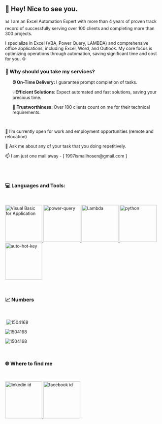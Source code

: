 <h2 align="left">👋 Hey! Nice to see you. </h2>

<p align="left"> 📊 I am an Excel Automation Expert with more than 4 years of proven track record of successfully serving over 100 clients and completing more than 300 projects.</p>

<p align="left">I specialize in Excel (VBA, Power Query, LAMBDA) and comprehensive office applications, including Excel, Word, and Outlook. My core focus is optimizing operations through automation, saving significant time and cost for you. ⚙️</p>

<h3 align="left"> 🤔 Why should you take my services?</h3>
<ul  style="list-style-type: none;">
	<li><p><b> ⏰ On-Time Delivery: </b>I guarantee prompt completion of tasks.</p></li>
	<li><p> 💡<b>Efficient Solutions: </b> Expect automated and fast solutions, saving your precious time.</p></li>
	<li><p> 🤝 <b>Trustworthiness: </b> Over 100 clients count on me for their technical requirements.</p></li>
</ul>
<br>

<p align="left"> 👯 I’m currently open for work and employment opportunities (remote and relocation) </p>
<p align="left"> 💬 Ask me about any of your task that you doing repetitively. </p>
<p align="left"> 📫 I am just one mail away - [ 1997ismailhosen@gmail.com ] </p>
<br>
<br>

<h3 align="left"> 💻 Languages and Tools:</h3>
<br>
<p align="left"> 
  <a href="https://learn.microsoft.com/en-us/office/vba/api/overview/" target="_blank" > 
    <img src="https://excelautomationpro.com/wp-content/uploads/2024/04/visual-basic-i.jpg" alt="Visual Basic for Application" width="120" /> 

  </a> 
  <a href="https://learn.microsoft.com/en-us/power-query/" target="_blank" > 
    <img src="https://excelautomationpro.com/wp-content/uploads/2024/04/power-query-i.jpg" alt="power-query" width="120" /> 
  </a> 
  <a href="https://support.microsoft.com/en-us/office/lambda-function-bd212d27-1cd1-4321-a34a-ccbf254b8b67#:~:text=You%20can%20also%20manage%20the%20LAMBDA%20function%20as,Name.%20Enter%20the%20name%20for%20the%20LAMBDA%20function."target="_blank" > 
    <img src="https://excelautomationpro.com/wp-content/uploads/2024/04/lambda-i.jpg" alt="Lambda" width=120"/> 
  </a>
  <a href="https://www.python.org" target="_blank" > 
    <img src="https://excelautomationpro.com/wp-content/uploads/2024/04/python-i.jpg" alt="python" width=120"/> 
  </a>
  <a href="https://www.autohotkey.com/" target="_blank" > 
    <img src="https://excelautomationpro.com/wp-content/uploads/2024/04/auto-hot-key-i.jpg" alt="auto-hot-key" width=120"/> 
  </a>

</p>
<br>

<h3 align="left"> 📈 Numbers</h3>
<br>

<p>&nbsp;<img align="center" src="https://github-readme-stats.vercel.app/api?username=1504168&show_icons=true&locale=en" alt="1504168" /></p>

<p><img align="center" src="https://github-readme-streak-stats.herokuapp.com/?user=1504168&" alt="1504168" /></p>

<p><img align="center" src="https://github-readme-stats.vercel.app/api/top-langs?username=1504168&show_icons=true&locale=en&layout=compact" alt="1504168" /></p>

<br>
<h3 align="left"> 🌐 Where to find me</h3>
<br>
<p align="left">

  <a href="https://www.linkedin.com/in/ismail-hosen-eap/" target="_blank" > 
    <img src="https://excelautomationpro.com/wp-content/uploads/2024/04/linkedin-i.jpg" alt="linkedin id" width=120"/> 
  </a>
  <a href="https://www.facebook.com/mdismail.hosen.7" target="_blank" > 
    <img src="https://excelautomationpro.com/wp-content/uploads/2024/04/facebook-i.jpg" alt="facebook id" width=120"/> 
  </a>

</p>
